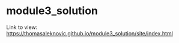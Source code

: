 # module3_solution

Link to view: https://thomasaleknovic.github.io/module3_solution/site/index.html
